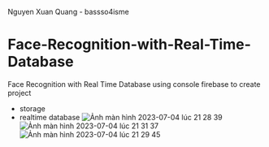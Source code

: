 Nguyen Xuan Quang - bassso4isme

# Face-Recognition-with-Real-Time-Database
Face Recognition with Real Time Database 
using console firebase to create project
- storage
- realtime database
![Ảnh màn hình 2023-07-04 lúc 21 28 39](https://github.com/nguyenxuanquang248/Face-Recognition-with-Real-Time-Database/assets/93467606/c0af180a-9bf5-4def-8f4c-46522e72a4be)
![Ảnh màn hình 2023-07-04 lúc 21 31 37](https://github.com/nguyenxuanquang248/Face-Recognition-with-Real-Time-Database/assets/93467606/f04bc265-157e-4294-9a0c-bca4ea07c8cc)
![Ảnh màn hình 2023-07-04 lúc 21 29 45](https://github.com/nguyenxuanquang248/Face-Recognition-with-Real-Time-Database/assets/93467606/d3bf382c-dc84-4e17-8f60-d7658f42ab4a)
